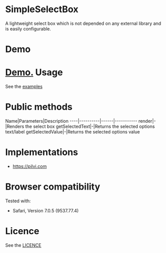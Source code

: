 SimpleSelectBox
===============
A lightweight select box which is not depended on any external library and is easily configurable.

Demo
=============
<a href="http://janikoskela.github.io/SimpleSelectBox.js/">Demo.</a>
Usage
==============
See the <a href="https://github.com/janikoskela/Selex/tree/master/examples">examples</a>

Public methods
===============
Name|Parameters|Description
----|----------|------|-----------
render|-|Renders the select box
getSelectedText|-|Returns the selected options text/label
getSelectedValue|-|Returns the selected options value

Implementations
=============
 - https://pilvi.com

Browser compatibility
==============
Tested with:
 - Safari, Version 7.0.5 (9537.77.4)

Licence
=============
See the <a href="https://github.com/janikoskela/SimpleSelectBox/blob/master/LICENSE">LICENCE</a>
